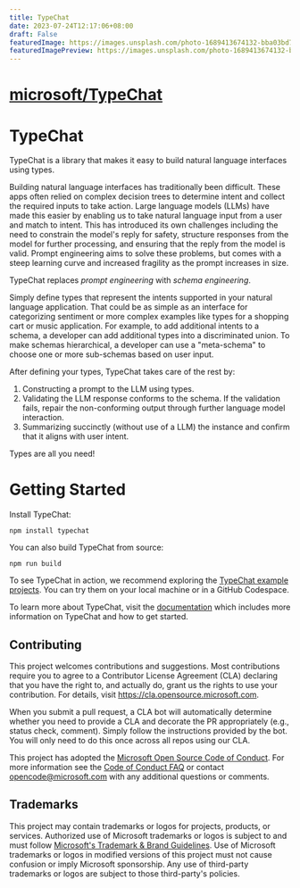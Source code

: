```yaml
---
title: TypeChat
date: 2023-07-24T12:17:06+08:00
draft: False
featuredImage: https://images.unsplash.com/photo-1689413674132-bba03bd76e45?ixid=M3w0NjAwMjJ8MHwxfHJhbmRvbXx8fHx8fHx8fDE2OTAxNzIxMTB8&ixlib=rb-4.0.3
featuredImagePreview: https://images.unsplash.com/photo-1689413674132-bba03bd76e45?ixid=M3w0NjAwMjJ8MHwxfHJhbmRvbXx8fHx8fHx8fDE2OTAxNzIxMTB8&ixlib=rb-4.0.3
---
```


# [microsoft/TypeChat](https://github.com/microsoft/TypeChat)

# TypeChat

TypeChat is a library that makes it easy to build natural language interfaces using types.

Building natural language interfaces has traditionally been difficult. These apps often relied on complex decision trees to determine intent and collect the required inputs to take action. Large language models (LLMs) have made this easier by enabling us to take natural language input from a user and match to intent. This has introduced its own challenges including the need to constrain the model's reply for safety, structure responses from the model for further processing, and ensuring that the reply from the model is valid. Prompt engineering aims to solve these problems, but comes with a steep learning curve and increased fragility as the prompt increases in size.

TypeChat replaces _prompt engineering_ with _schema engineering_.

Simply define types that represent the intents supported in your natural language application. That could be as simple as an interface for categorizing sentiment or more complex examples like types for a shopping cart or music application. For example, to add additional intents to a schema, a developer can add additional types into a discriminated union. To make schemas hierarchical, a developer can use a "meta-schema" to choose one or more sub-schemas based on user input.

After defining your types, TypeChat takes care of the rest by:

1. Constructing a prompt to the LLM using types.
2. Validating the LLM response conforms to the schema. If the validation fails, repair the non-conforming output through further language model interaction.
3. Summarizing succinctly (without use of a LLM) the instance and confirm that it aligns with user intent.

Types are all you need!

# Getting Started

Install TypeChat:

```
npm install typechat
```

You can also build TypeChat from source:

```
npm run build
```

To see TypeChat in action, we recommend exploring the [TypeChat example projects](./examples). You can try them on your local machine or in a GitHub Codespace.

To learn more about TypeChat, visit the [documentation](https://microsoft.github.io/TypeChat) which includes more information on TypeChat and how to get started.

## Contributing

This project welcomes contributions and suggestions.  Most contributions require you to agree to a
Contributor License Agreement (CLA) declaring that you have the right to, and actually do, grant us
the rights to use your contribution. For details, visit https://cla.opensource.microsoft.com.

When you submit a pull request, a CLA bot will automatically determine whether you need to provide
a CLA and decorate the PR appropriately (e.g., status check, comment). Simply follow the instructions
provided by the bot. You will only need to do this once across all repos using our CLA.

This project has adopted the [Microsoft Open Source Code of Conduct](https://opensource.microsoft.com/codeofconduct/).
For more information see the [Code of Conduct FAQ](https://opensource.microsoft.com/codeofconduct/faq/) or
contact [opencode@microsoft.com](mailto:opencode@microsoft.com) with any additional questions or comments.

## Trademarks

This project may contain trademarks or logos for projects, products, or services. Authorized use of Microsoft 
trademarks or logos is subject to and must follow 
[Microsoft's Trademark & Brand Guidelines](https://www.microsoft.com/en-us/legal/intellectualproperty/trademarks/usage/general).
Use of Microsoft trademarks or logos in modified versions of this project must not cause confusion or imply Microsoft sponsorship.
Any use of third-party trademarks or logos are subject to those third-party's policies.
